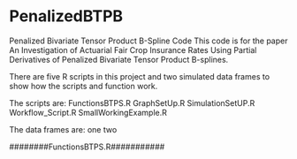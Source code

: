 # PenalizedBTPB
Penalized Bivariate Tensor Product B-Spline Code
This code is for the paper An Investigation of Actuarial Fair Crop Insurance Rates Using Partial Derivatives of Penalized Bivariate Tensor Product B-splines.

There are five R scripts in this project and two simulated data frames to show how the scripts and function work.  

The scripts are: 
FunctionsBTPS.R
GraphSetUp.R
SimulationSetUP.R
Workflow_Script.R
SmallWorkingExample.R

The data frames are:
one
two

########FunctionsBTPS.R###########
